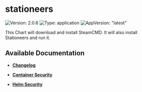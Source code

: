 # stationeers

![Version: 2.0.6](https://img.shields.io/badge/Version-2.0.6-informational?style=flat-square) ![Type: application](https://img.shields.io/badge/Type-application-informational?style=flat-square) ![AppVersion: "latest"](https://img.shields.io/badge/AppVersion-"latest"-informational?style=flat-square)

This Chart will download and install SteamCMD. It will also install Stationeers and run it.

## Available Documentation

- [**Changelog**](CHANGELOG)

- [**Container Security**](container-security)

- [**Helm Security**](helm-security)

